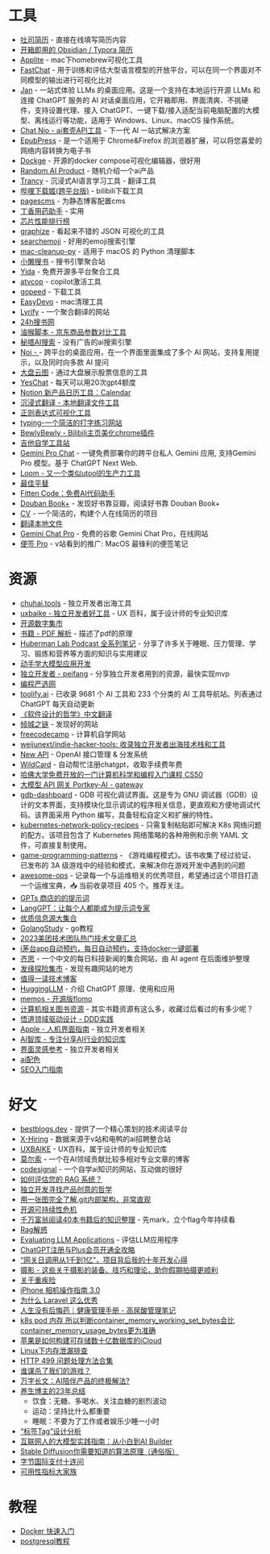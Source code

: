 # 工具
- [吐司简历](https://lyly.top/) - 直接在线填写简历内容
- [开箱即用的 Obsidian / Typora 简历](https://github.com/BingyanStudio/LapisCV)
- [Applite](https://github.com/milanvarady/Applite) - mac下homebrew可视化工具
- [FastChat](https://github.com/lm-sys/FastChat) - 用于训练和评估大型语言模型的开放平台，可以在同一个界面对不同模型的输出进行可视化比对
- [Jan](https://github.com/janhq/jan) - 一站式体验 LLMs 的桌面应用。这是一个支持在本地运行开源 LLMs 和连接 ChatGPT 服务的 AI 对话桌面应用，它开箱即用、界面清爽、不挑硬件，支持设置代理、接入 ChatGPT、一键下载/接入适配当前电脑配置的大模型、离线运行等功能，适用于 Windows、Linux、macOS 操作系统。
- [Chat Nio - ai套壳API工具](https://github.com/Deeptrain-Community/chatnio/blob/main/README_zh-CN.md) - 下一代 AI 一站式解决方案
- [EpubPress](https://epub.press/) - 是一个适用于 Chrome&Firefox 的浏览器扩展，可以将您喜爱的网络内容转换为电子书
- [Dockge](https://dockge.kuma.pet/) - 开源的docker compose可视化编辑器，很好用
- [Random AI Product](https://randomaiproduct.com/) - 随机介绍一个ai产品
- [Trancy](https://www.trancy.org/zh-cn) - 沉浸式AI语言学习工具 - 翻译工具
- [哔哩下载姬(跨平台版)](https://github.com/yaobiao131/downkyicore) - bilibili下载工具
- [pagescms](https://pagescms.org/) - 为静态博客配置cms
- [丁香用药助手](https://drugs.dxy.cn/pc) - 实用
- [芯片性能排行榜](https://www.socpk.com/)
 - [graphize](https://apvarun.github.io/graphize/) - 看起来不错的 JSON 可视化的工具
 - [searchemoji](https://searchemoji.app/zh-hans) - 好用的emoji搜索引擎
 - [mac-cleanup-py](https://github.com/mac-cleanup/mac-cleanup-py) - 适用于 macOS 的 Python 清理脚本
 - [小懒搜书](http://www.xlssnav.com/) - 搜书引擎聚合站
 - [Yida](https://iui.su/2016/) - 免费开源多平台聚合工具
 - [atvcop](https://www.atvcop.com/) - copilot激活工具
 - [gopeed](https://gopeed.com/zh-CN) - 下载工具
 - [EasyDevo](https://easydevo.boringboring.design/) - mac清理工具
- [Lyrify](https://lyrify.sipc.ink/) - 一个聚合翻译的网站
- [24h搜书网](https://24hbook.com/)
- [油猴脚本 - 京东商品参数对比工具](https://greasyfork.org/zh-CN/scripts/486915-%E4%BA%AC%E4%B8%9C%E5%95%86%E5%93%81%E5%8F%82%E6%95%B0%E5%AF%B9%E6%AF%94%E5%B7%A5%E5%85%B7)
- [秘塔AI搜索](https://metaso.cn/) - 没有广告的ai搜索引擎
- [Noi - ](https://github.com/lencx/Noi) - 跨平台的桌面应用，在一个界面里面集成了多个 AI 网站，支持复用提示，以及同时向多款 AI 提问
- [大盘云图](https://dapanyuntu.com/) - 通过大盘展示股票信息的工具
- [YesChat](https://www.yeschat.ai/) - 每天可以用20次gpt4额度
- [Notion 新产品日历工具：Calendar](https://www.notion.so/product/calendar)
- [沉浸式翻译 - 本地翻译文件工具](https://app.immersivetranslate.com/)
- [正则表达式可视化工具](https://regex-vis.com/)
- [typing-一个简洁的打字练习网站](https://typing.yasinchan.com/)
- [BewlyBewly - Bilibili主页美化chrome插件](https://www.crxsoso.com/webstore/detail/bbbiejemhfihiooipfcjmjmbfdmobobp)
- [吉他自学工具站](https://hougiser.gitee.io/music-score/#/)
- [Gemini Pro Chat](https://github.com/lchh5/GeminiPro-Next-Web?tab=readme-ov-file) - 一键免费部署你的跨平台私人 Gemini 应用, 支持Gemini Pro 模型。基于 ChatGPT Next Web.
- [Loom - 又一个类似utool的生产力工具](https://loomcdn.k1t.cc/)
- [最佳平替](https://www.pingti.app/)
- [Fitten Code：免费AI代码助手](https://code.fittentech.com/)
- [Douban Book+](https://doubanbook.plus/) - 发现好书靠豆瓣，阅读好书靠 Douban Book+
- [CV](https://github.com/BartoszJarocki/cv) - 一个简洁的，构建个人在线简历的项目
- [翻译本地文件](https://app.immersivetranslate.com/)
- [Gemini Chat Pro](https://gemini-pro.chat/) - 免费的谷歌 Gemini Chat Pro，在线网站
- [便签 Pro](https://www.v2ex.com/t/1007492#reply139) - v站看到的推广: MacOS 最锋利的便签笔记

# 资源

- [chuhai.tools](https://chuhai.tools/) - 独立开发者出海工具
- [uxbaike - 独立开发者好工具](https://uxbaike.com/) - UX 百科，属于设计师的专业知识库
- [开源数字集市](https://osdmp.com/)
- [书籍 - PDF 解析](https://zxyle.github.io/PDF-Explained/) - 描述了pdf的原理
- [Huberman Lab Podcast 全系列笔记](https://zhuanlan.zhihu.com/p/676445568) - 分享了许多关于睡眠、压力管理、学习、锻炼和营养等方面的知识与实用建议
- [动手学大模型应用开发](https://github.com/datawhalechina/llm-universe)
- [独立开发者 - peifang](https://www.peifang.app/resource) - 分享独立开发者用到的资源，最快实现mvp
- [编程严选网](http://javaedge.cn:3000/)
- [toolify.ai](https://www.toolify.ai/zh/) - 已收录 9681 个 AI 工具和 233 个分类的 AI 工具导航站。列表通过 ChatGPT 每天自动更新
- [《软件设计的哲学》中文翻译](https://cactus-proj.github.io/A-Philosophy-of-Software-Design-zh/)
- [倾城之链](https://nicelinks.site/explore/all) - 发现好的网站
- [freecodecamp](https://www.freecodecamp.org/chinese/learn) - 计算机自学网站
- [weijunext/indie-hacker-tools: 收录独立开发者出海技术栈和工具](https://github.com/weijunext/indie-hacker-tools)
- [New API](https://github.com/Calcium-Ion/new-api) - OpenAI 接口管理 & 分发系统
- [WildCard](https://bewildcard.com/) - 自动帮忙注册chatgpt，收取手续费年费
- [哈佛大学免费开放的一门计算机科学和编程入门课程 CS50](cs50.harvard.edu/x/2024/)
- [大模型 API 网关 Portkey-AI - gateway](https://github.com/Portkey-AI/gateway)
- [gdb-dashboard](https://github.com/cyrus-and/gdb-dashboard) - GDB 可视化调试界面。这是专为 GNU 调试器（GDB）设计的文本界面，支持模块化显示调试的程序相关信息，更直观和方便地调试代码。该界面采用 Python 编写，具备轻松自定义和扩展的特性。
- [kubernetes-network-policy-recipes](https://github.com/ahmetb/kubernetes-network-policy-recipes) - 只需复制粘贴即可解决 K8s 网络问题的配方。该项目包含了 Kubernetes 网络策略的各种用例和示例 YAML 文件，可直接复制使用。
- [game-programming-patterns](https://github.com/munificent/game-programming-patterns) - 《游戏编程模式》。该书收集了经过验证、已发布的 3A 级游戏中的经验和模式，来解决你在游戏开发中遇到的问题
- [awesome-ops](https://github.com/eryajf/awesome-ops) - 记录每一个与运维相关的优秀项目，希望通过这个项目打造一个运维宝典，📥 当前收录项目 405 个。推荐关注。
- [GPTs 商店的的提示词](https://github.com/linexjlin/GPTs)
- [LangGPT：让每个人都能成为提示词专家](https://github.com/EmbraceAGI/LangGPT)
- [优质信息源大集合](https://xiaoxinhao.top/article/goodnews)
- [GolangStudy](https://github.com/cnymw/GolangStudy) - go教程
- [2023美团技术团队热门技术文章汇总](https://mp.weixin.qq.com/s/-_LNmHNt4AV1LIgDJT3slA)
- [i茅台app自动预约，每日自动预约，支持docker一键部署](https://github.com/oddfar/campus-imaotai)
- [齐思](https://news.miracleplus.com/) - 一个中文的每日科技新闻的集合网站，由 AI agent 在后面维护整理
- [发缘探险集市](https://null.hair/) - 发现有趣网站的地方
- [值得一读技术博客](https://daily-blog.chlinlearn.top/)
 - [HuggingLLM](https://github.com/datawhalechina/hugging-llm?tab=readme-ov-file) - 介绍 ChatGPT 原理、使用和应用
 - [memos - 开源版flomo](https://www.usememos.com/)
- [计算机相关图书资源](https://h0kf1dj0xjn.feishu.cn/wiki/Sr7Rwim7lihoipkHJPPc5YbZnac) - 其实书籍资源有这么多，收藏过后看过的有多少呢？
- [悟道领域驱动设计 - DDD实践](http://ddd.feiniaojin.com/0.0.html)
- [Apple - 人机界面指南](https://developer.apple.com/cn/design/human-interface-guidelines/) - 独立开发者相关
- [AI智库 - 专注分享AI行业的知识库](https://ki6j1b0d92h.feishu.cn/wiki/wikcnAFcEccJ5iXiU8MRntc2Vyb)
- [界面灵感参考](https://uxchi.notion.site/881b4c0179a74935a3f607ad3521cdb5) - 独立开发者相关
- [ai配色](https://aicolors.co/)
- [SEO入门指南](https://ahrefs.com/zh/seo)

# 好文
- [bestblogs.dev](https://www.bestblogs.dev/?category=programming) - 提供了一个精心策划的技术阅读平台
- [X-Hiring](https://x-hiring.hehehai.cn/?s=) - 数据来源于v站和电鸭的ai招聘整合站
- [UXBAIKE](https://www.uxbaike.com/) - UX百科，属于设计师的专业知识库
- [莫尔索](https://liduos.com/) - 一个在AI领域贡献比较多相对专业文章的博客
- [codesignal](https://learn.codesignal.com/) - 一个自学ai知识的网站，互动做的很好
- [如何评估您的 RAG 系统？](https://www.vellum.ai/blog/how-to-evaluate-your-rag-system)
- [独立开发寻找产品创意的哲学](https://mp.weixin.qq.com/s/Hu097Ob27WKSFIfaTeS6bw)
- [用一张图完全了解.git内部架构，非常直观](https://wizardzines.com/comics/inside-git/)
- [开源可持续性危机](https://openpath.chadwhitacre.com/2024/the-open-source-sustainability-crisis/)
- [千万富翁阅读40本书籍后的知识整理](https://quail.ink/zing927/p/qian-wan-fu-weng-yue-du-40-ben-shu-ji-hou-de-zhi-shi-zheng-li) - 先mark，立个flag今年持续看
- [Rag解惑](https://www.promptingguide.ai/research/rag)
- [Evaluating LLM Applications](https://humanloop.com/blog/evaluating-llm-apps) - 评估LLM应用程序
- [ChatGPT注册与Plus会员开通全攻略](https://openai.plus/archives/1022)
- [“网关日调用从1千到1亿”，项目背后我的十年开发心得](https://mp.weixin.qq.com/s/Ge4jCaDNYeEucwJZl3mTKg)
- [摄影 - 这些关于摄影的装备、技巧和理论，助你假期拍摄更顺利](https://sspai.com/post/75837)
- [关于重疾险](https://www.zhihu.com/question/306404542/answer/826811472)
- [iPhone 相机操作指南 3.0](https://weibo.com/ttarticle/p/show?id=2309404491180896288936)
- [为什么 Laravel 这么优秀](https://godruoyi.com/posts/why-laravel)
- [人生没有后悔药｜健康管理手册 - 高尿酸管理笔记](https://mp.weixin.qq.com/s/zopt3x-ffCDT_AeMb8uAvQ)
- [k8s pod 内存 所以判断container_memory_working_set_bytes会比container_memory_usage_bytes更为准确](https://www.cnblogs.com/gaoyuechen/p/16563372.html)
- [苹果是如何构建可存储数十亿数据库的iCloud](https://read.engineerscodex.com/p/how-apple-built-icloud-to-store-billions)
- [Linux下内存泄漏排查](https://www.jianshu.com/p/ea37cc9a401f)
- [HTTP 499 问题处理方法合集](https://juejin.cn/post/6867050579139493896)
- [谁谋杀了我们的游戏？](https://afdian.net/p/a668f5b8bfc511edab7c52540025c377)
- [万字长文：AI陪伴产品的终极解法?](https://mp.weixin.qq.com/s/BZR_ltze5OHU1Dhjdymylw)
- [养生博主的23年总结](https://mp.weixin.qq.com/s/WewzHibhP8hTg_G_8MIc0g)
	- 饮食：无糖、多喝水、关注血糖的剧烈波动
	- 运动：坚持比什么都重要
	- 睡眠：不要为了工作或者娱乐少睡一小时
- [“标签Tag”设计分析](https://mp.weixin.qq.com/s?__biz=MzAwNzAzMDY1NQ==&mid=2649942046&idx=1&sn=672f0dd542942d9b5e7221407127efac&scene=21#wechat_redirect)
- [互联网人的大模型实践指南：从小白到AI Builder](https://mp.weixin.qq.com/s?__biz=MzUyMjY5Njg0OQ==&mid=2247485009&idx=1&sn=1b6bcd78259891ab1f890bfb649b089d&scene=21#wechat_redirect)
- [Stable Diffusion你需要知道的算法原理（通俗版）](https://mp.weixin.qq.com/s?__biz=MzI2NTQxMjkzOA==&mid=2247487922&idx=1&sn=d7c4dbd3d54fddb3989d35d3a521400e&scene=21#wechat_redirect)
- [字节国际支付十连问](https://mp.weixin.qq.com/s?__biz=MzkyMzU5Mzk1NQ==&mid=2247506714&idx=1&sn=11487f9f3f506df8a1b4b8eb36fa5af7&source=41#wechat_redirect)
- [可用性指标大家族](https://mp.weixin.qq.com/s?__biz=MzI1NzQ2MzgyMw==&mid=2247485682&idx=1&sn=c7258f9781050b265744232ed1913f63&scene=21#wechat_redirect)

# 教程
- [Docker 快速入门](https://docker.easydoc.net/doc/81170005/cCewZWoN/lTKfePfP)
- [postgresql教程](https://www.sjkjc.com/postgresql/)